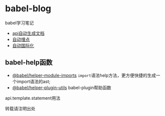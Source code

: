 # babel-blog
babel学习笔记


- [api自动生成文档](https://github.com/senfish/babel-blog/blob/master/api-auto-to-docs/README.md)
- [自动埋点](https://github.com/senfish/babel-blog/blob/master/auto-track/README.md)
- [自动国际化](https://github.com/senfish/babel-blog/blob/master/auto-i18n/README.md)
## babel-help函数

- [@babel/helper-module-imports](https://github.com/senfish/babel-blog/blob/master/babel-api-documents/helper/helper-module-imports.md)
  `import`语法help方法，更方便快捷的生成一个import语法的ast;
- [@babel/helper-plugin-utils](https://github.com/senfish/babel-blog/blob/master/babel-api-documents/helper/helper-plugin-utils.md)
  babel-plugin帮助函数


api.template.statement用法

转载请注明出处
